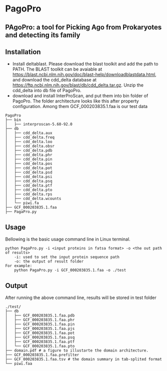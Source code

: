 # PagoPro
## PAgoPro: a tool for Picking Ago from Prokaryotes and detecting its family

## Installation
- Install deltablast. Please download the blast toolkit and add the path to PATH.
The BLAST toolkit can be avaiable at https://blast.ncbi.nlm.nih.gov/doc/blast-help/downloadblastdata.html, and download the cdd_delta database at https://ftp.ncbi.nlm.nih.gov/blast/db/cdd_delta.tar.gz. Unzip the cdd_delta into db file of PagoPro.
- download and install InterProScan, and put them into bin folder of PagoPro.
The folder architecture looks like this after property configuration. Among them GCF_000203835.1.faa is our test data
```
PagoPro
├── bin
│   ├── interproscan-5.60-92.0
├── db
│   ├── cdd_delta.aux
│   ├── cdd_delta.freq
│   ├── cdd_delta.loo
│   ├── cdd_delta.obsr
│   ├── cdd_delta.pdb
│   ├── cdd_delta.phr
│   ├── cdd_delta.pin
│   ├── cdd_delta.pos
│   ├── cdd_delta.pot
│   ├── cdd_delta.psd
│   ├── cdd_delta.psi
│   ├── cdd_delta.psq
│   ├── cdd_delta.ptf
│   ├── cdd_delta.pto
│   ├── cdd_delta.rps
│   ├── cdd_delta.wcounts
│   └── piwi.fa
├── GCF_000203835.1.faa
├── PagaPro.py
```

## Usage 
Bellowing is the basic usage command line in Linux terminal.
```
python PagaPro.py -i <input proteins in fatsa format> -o <the out path of results>
    -i: used to set the input protein sequence path
    -o: the output of result folder
For example:
    python PagaPro.py -i GCF_000203835.1.faa -o ./test
```
## Output
After running the above command line, results will be stored in test folder
```
./test/
├── db
│   ├── GCF_000203835.1.faa.pdb
│   ├── GCF_000203835.1.faa.phr
│   ├── GCF_000203835.1.faa.pin
│   ├── GCF_000203835.1.faa.pjs
│   ├── GCF_000203835.1.faa.pot
│   ├── GCF_000203835.1.faa.psq
│   ├── GCF_000203835.1.faa.ptf
│   └── GCF_000203835.1.faa.pto
├── domain.pdf # a figure to illustarte the domain architecture.
├── GCF_000203835.1.faa.prefilter
├── GCF_000203835.1.faa.tsv # the domain summary in tab-splited format
└── piwi.faa
```
